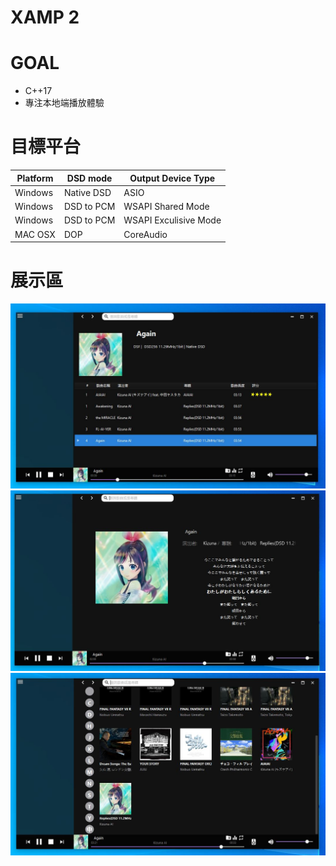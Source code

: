 # XAMP 2

# GOAL
- C++17
- 專注本地端播放體驗

# 目標平台
| Platform | DSD mode | Output Device Type |
|----------|----------|----------|
| Windows | Native DSD | ASIO |
| Windows | DSD to PCM | WSAPI Shared Mode |
| Windows | DSD to PCM | WSAPI Exculisive Mode |
| MAC OSX | DOP | CoreAudio |

# 展示區
![image](https://github.com/billlin0904/xamp2/blob/master/github/demo.JPG)
![image](https://github.com/billlin0904/xamp2/blob/master/github/LRC.JPG)
![image](https://github.com/billlin0904/xamp2/blob/master/github/ALBUM.JPG)
